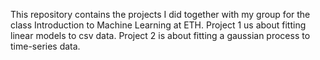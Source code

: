 This repository contains the projects I did together with my group for the class Introduction to Machine Learning at ETH.
Project 1 us about fitting linear models to csv data. Project 2 is about fitting a gaussian process to time-series data.
